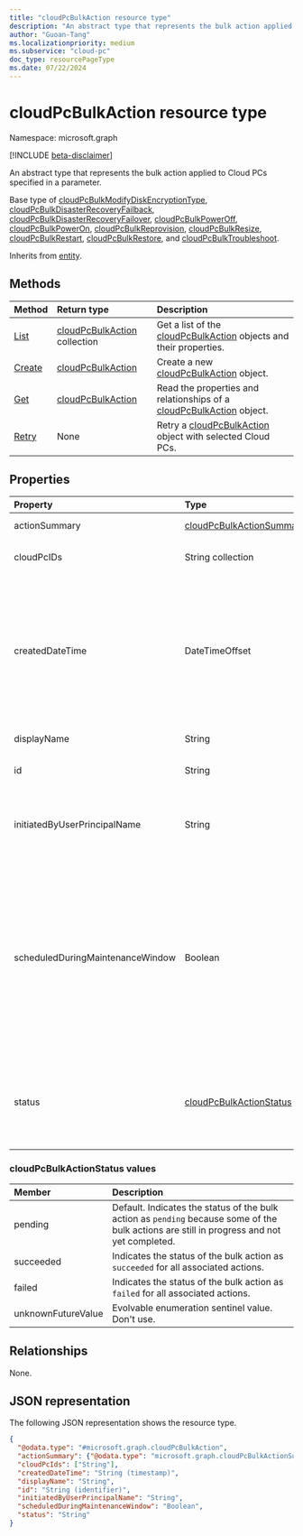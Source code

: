 ```yaml
---
title: "cloudPcBulkAction resource type"
description: "An abstract type that represents the bulk action applied to Cloud PCs specified in a parameter."
author: "Guoan-Tang"
ms.localizationpriority: medium
ms.subservice: "cloud-pc"
doc_type: resourcePageType
ms.date: 07/22/2024
---
```


# cloudPcBulkAction resource type

Namespace: microsoft.graph

[!INCLUDE [beta-disclaimer](../../includes/beta-disclaimer.md)]

An abstract type that represents the bulk action applied to Cloud PCs specified in a parameter.

Base type of [cloudPcBulkModifyDiskEncryptionType](../resources/cloudpcbulkmodifydiskencryptiontype.md), [cloudPcBulkDisasterRecoveryFailback](../resources/cloudpcbulkdisasterrecoveryfailback.md), [cloudPcBulkDisasterRecoveryFailover](../resources/cloudpcbulkdisasterrecoveryfailover.md), [cloudPcBulkPowerOff](../resources/cloudpcbulkpoweroff.md), [cloudPcBulkPowerOn](../resources/cloudpcbulkpoweron.md), [cloudPcBulkReprovision](../resources/cloudpcbulkreprovision.md), [cloudPcBulkResize](../resources/cloudpcbulkresize.md), [cloudPcBulkRestart](../resources/cloudpcbulkrestart.md), [cloudPcBulkRestore](../resources/cloudpcbulkrestore.md), and [cloudPcBulkTroubleshoot](../resources/cloudpcbulktroubleshoot.md).

Inherits from [entity](../resources/entity.md).

## Methods
|Method|Return type|Description|
|:---|:---|:---|
|[List](../api/virtualendpoint-list-bulkactions.md)|[cloudPcBulkAction](../resources/cloudpcbulkaction.md) collection|Get a list of the [cloudPcBulkAction](../resources/cloudpcbulkaction.md) objects and their properties.|
|[Create](../api/virtualendpoint-post-bulkactions.md)|[cloudPcBulkAction](../resources/cloudpcbulkaction.md)|Create a new [cloudPcBulkAction](../resources/cloudpcbulkaction.md) object.|
|[Get](../api/cloudpcbulkaction-get.md)|[cloudPcBulkAction](../resources/cloudpcbulkaction.md)|Read the properties and relationships of a [cloudPcBulkAction](../resources/cloudpcbulkaction.md) object.|
|[Retry](../api/cloudpcbulkaction-retry.md)|None|Retry a [cloudPcBulkAction](../resources/cloudpcbulkaction.md) object with selected Cloud PCs.|

## Properties
|Property|Type|Description|
|:---|:---|:---|
|actionSummary|[cloudPcBulkActionSummary](../resources/cloudpcbulkactionsummary.md)|Run summary of this bulk action.|
|cloudPcIDs|String collection|IDs of the Cloud PCs the bulk action applies to. |
|createdDateTime|DateTimeOffset|The date and time when the bulk action was created. The timestamp type represents date and time information using ISO 8601 format and is always in UTC. For example, midnight UTC on Jan 1, 2014 is `2014-01-01T00:00:00Z`.|
|displayName|String|Name of the bulk action.|
|id|String|ID of the bulk action. Inherited from [entity](entity.md).|
|initiatedByUserPrincipalName|String|Indicates the user principal name (UPN) of the user who initiated this bulk action. Read-only.|
|scheduledDuringMaintenanceWindow|Boolean|Indicates whether the bulk action is scheduled according to the maintenance window. When `true`, the bulk action uses the maintenance window to schedule the action; `false` means that the bulk action doesn't use the maintenance window. The default value is `false`.|
|status|[cloudPcBulkActionStatus](#cloudpcbulkactionstatus-values)|Indicates the status of bulk actions. Possible values are `pending`, `succeeded`, `failed`, `unknownFutureValue`. The default value is `pending`. Read-only.|

### cloudPcBulkActionStatus values

|Member|Description|
|:---|:---|
|pending|Default. Indicates the status of the bulk action as `pending` because some of the bulk actions are still in progress and not yet completed.|
|succeeded|Indicates the status of the bulk action as `succeeded` for all associated actions.|
|failed|Indicates the status of the bulk action as `failed` for all associated actions.|
|unknownFutureValue|Evolvable enumeration sentinel value. Don't use.|

## Relationships
None.

## JSON representation
The following JSON representation shows the resource type.
<!-- {
  "blockType": "resource",
  "keyProperty": "id",
  "@odata.type": "microsoft.graph.cloudPcBulkAction",
  "openType": false
}
-->
``` json
{
  "@odata.type": "#microsoft.graph.cloudPcBulkAction",
  "actionSummary": {"@odata.type": "microsoft.graph.cloudPcBulkActionSummary"},
  "cloudPcIds": ["String"],
  "createdDateTime": "String (timestamp)",
  "displayName": "String",
  "id": "String (identifier)",
  "initiatedByUserPrincipalName": "String",
  "scheduledDuringMaintenanceWindow": "Boolean",
  "status": "String"
}
```
